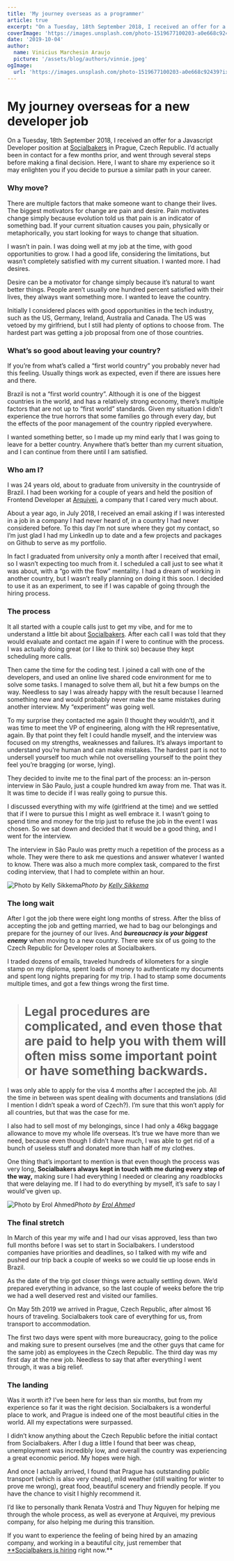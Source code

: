 ```yaml
---
title: 'My journey overseas as a programmer'
article: true
excerpt: "On a Tuesday, 18th September 2018, I received an offer for a Javascript Developer position at Socialbakers in Prague, Czech Republic. I’d actually been in contact for a few months prior, and went through several steps before making a final decision. Here, I want to share my experience so it may enlighten you if you decide to pursue a similar path in your career."
coverImage: 'https://images.unsplash.com/photo-1519677100203-a0e668c92439?ixlib=rb-1.2.1&ixid=eyJhcHBfaWQiOjEyMDd9&auto=format&fit=crop&h=700&q=80'
date: '2019-10-04'
author:
  name: Vinicius Marchesin Araujo
  picture: '/assets/blog/authors/vinnie.jpeg'
ogImage:
  url: 'https://images.unsplash.com/photo-1519677100203-a0e668c92439?ixlib=rb-1.2.1&ixid=eyJhcHBfaWQiOjEyMDd9&auto=format&fit=crop&h=700&q=80'
---
```



# My journey overseas for a new developer job

On a Tuesday, 18th September 2018, I received an offer for a Javascript Developer position at [Socialbakers](https://www.socialbakers.com/) in Prague, Czech Republic. I’d actually been in contact for a few months prior, and went through several steps before making a final decision. Here, I want to share my experience so it may enlighten you if you decide to pursue a similar path in your career.

### Why move?

There are multiple factors that make someone want to change their lives. The biggest motivators for change are pain and desire. Pain motivates change simply because evolution told us that pain is an indicator of something bad. If your current situation causes you pain, physically or metaphorically, you start looking for ways to change that situation.

I wasn’t in pain. I was doing well at my job at the time, with good opportunities to grow. I had a good life, considering the limitations, but wasn’t completely satisfied with my current situation. I wanted more. I had desires.

Desire can be a motivator for change simply because it’s natural to want better things. People aren’t usually one hundred percent satisfied with their lives, they always want something more. I wanted to leave the country.

Initially I considered places with good opportunities in the tech industry, such as the US, Germany, Ireland, Australia and Canada. The US was vetoed by my girlfriend, but I still had plenty of options to choose from. The hardest part was getting a job proposal from one of those countries.

### What’s so good about leaving your country?

If you’re from what’s called a “first world country” you probably never had this feeling. Usually things work as expected, even if there are issues here and there.

Brazil is not a “first world country”. Although it is one of the biggest countries in the world, and has a relatively strong economy, there’s multiple factors that are not up to “first world” standards. Given my situation I didn’t experience the true horrors that some families go through every day, but the effects of the poor management of the country rippled everywhere.

I wanted something better, so I made up my mind early that I was going to leave for a better country. Anywhere that’s better than my current situation, and I can continue from there until I am satisfied.

### Who am I?

I was 24 years old, about to graduate from university in the countryside of Brazil. I had been working for a couple of years and held the position of Frontend Developer at [Arquivei](https://arquivei.com.br/), a company that I cared very much about.

About a year ago, in July 2018, I received an email asking if I was interested in a job in a company I had never heard of, in a country I had never considered before. To this day I’m not sure where they got my contact, so I’m just glad I had my LinkedIn up to date and a few projects and packages on Github to serve as my portfolio.

In fact I graduated from university only a month after I received that email, so I wasn’t expecting too much from it. I scheduled a call just to see what it was about, with a “go with the flow” mentality. I had a dream of working in another country, but I wasn’t really planning on doing it this soon. I decided to use it as an experiment, to see if I was capable of going through the hiring process.

### The process

It all started with a couple calls just to get my vibe, and for me to understand a little bit about [Socialbakers](https://www.socialbakers.com/). After each call I was told that they would evaluate and contact me again if I were to continue with the process. I was actually doing great (or I like to think so) because they kept scheduling more calls.

Then came the time for the coding test. I joined a call with one of the developers, and used an online live shared code environment for me to solve some tasks. I managed to solve them all, but hit a few bumps on the way. Needless to say I was already happy with the result because I learned something new and would probably never make the same mistakes during another interview. My “experiment” was going well.

To my surprise they contacted me again (I thought they wouldn’t), and it was time to meet the VP of engineering, along with the HR representative, again. By that point they felt I could handle myself, and the interview was focused on my strengths, weaknesses and failures. It’s always important to understand you’re human and can make mistakes. The hardest part is not to undersell yourself too much while not overselling yourself to the point they feel you’re bragging (or worse, lying).

They decided to invite me to the final part of the process: an in-person interview in São Paulo, just a couple hundred km away from me. That was it. It was time to decide if I was really going to pursue this.

I discussed everything with my wife (girlfriend at the time) and we settled that if I were to pursue this I might as well embrace it. I wasn’t going to spend time and money for the trip just to refuse the job in the event I was chosen. So we sat down and decided that it would be a good thing, and I went for the interview.

The interview in São Paulo was pretty much a repetition of the process as a whole. They were there to ask me questions and answer whatever I wanted to know. There was also a much more complex task, compared to the first coding interview, that I had to complete within an hour.

![Photo by [Kelly Sikkema](https://unsplash.com/photos/SkFdmKGxQ44)](https://cdn-images-1.medium.com/max/2000/0*pW5Sv-eYR31avBk8)*Photo by [Kelly Sikkema](https://unsplash.com/photos/SkFdmKGxQ44)*

### The long wait

After I got the job there were eight long months of stress. After the bliss of accepting the job and getting married, we had to bag our belongings and prepare for the journey of our lives. And ***bureaucracy is your biggest enemy*** when moving to a new country. There were six of us going to the Czech Republic for Developer roles at Socialbakers.

I traded dozens of emails, traveled hundreds of kilometers for a single stamp on my diploma, spent loads of money to authenticate my documents and spent long nights preparing for my trip. I had to stamp some documents multiple times, and got a few things wrong the first time.
> # **Legal procedures are complicated**, and even those that are paid to help you with them will often miss some important point or have something backwards.

I was only able to apply for the visa 4 months after I accepted the job. All the time in between was spent dealing with documents and translations (did I mention I didn’t speak a word of Czech?). I’m sure that this won’t apply for all countries, but that was the case for me.

I also had to sell most of my belongings, since I had only a 46kg baggage allowance to move my whole life overseas. It’s true we have more than we need, because even though I didn’t have much, I was able to get rid of a bunch of useless stuff and donated more than half of my clothes.

One thing that’s important to mention is that even though the process was very long, **Socialbakers always kept in touch with me during every step of the way,** making sure I had everything I needed or clearing any roadblocks that were delaying me. If I had to do everything by myself, it’s safe to say I would’ve given up.

![Photo by [Erol Ahme](https://unsplash.com/photos/9XiN0r2NWSM)d](https://cdn-images-1.medium.com/max/2000/0*wVUQrzWJFSESIDGL)*Photo by [Erol Ahme](https://unsplash.com/photos/9XiN0r2NWSM)d*

### The final stretch

In March of this year my wife and I had our visas approved, less than two full months before I was set to start in Socialbakers. I understood companies have priorities and deadlines, so I talked with my wife and pushed our trip back a couple of weeks so we could tie up loose ends in Brazil.

As the date of the trip got closer things were actually settling down. We’d prepared everything in advance, so the last couple of weeks before the trip we had a well deserved rest and visited our families.

On May 5th 2019 we arrived in Prague, Czech Republic, after almost 16 hours of traveling. Socialbakers took care of everything for us, from transport to accommodation.

The first two days were spent with more bureaucracy, going to the police and making sure to present ourselves (me and the other guys that came for the same job) as employees in the Czech Republic. The third day was my first day at the new job. Needless to say that after everything I went through, it was a big relief.

### The landing

Was it worth it? I’ve been here for less than six months, but from my experience so far it was the right decision. Socialbakers is a wonderful place to work, and Prague is indeed one of the most beautiful cities in the world. All my expectations were surpassed.

I didn’t know anything about the Czech Republic before the initial contact from Socialbakers. After I dug a little I found that beer was cheap, unemployment was incredibly low, and overall the country was experiencing a great economic period. My hopes were high.

And once I actually arrived, I found that Prague has outstanding public transport (which is also very cheap), mild weather (still waiting for winter to prove me wrong), great food, beautiful scenery and friendly people. If you have the chance to visit I highly recommend it.

I’d like to personally thank Renata Vostrá and Thuy Nguyen for helping me through the whole process, as well as everyone at Arquivei, my previous company, for also helping me during this transition.

If you want to experience the feeling of being hired by an amazing company, and working in a beautiful city, just remember that [**Socialbakers is hiring](https://www.socialbakers.com/careers?utm_source=medium&utm_medium=medium&utm_campaign=My%20journey%20overseas%20as%20a%20programmer) right now.**
